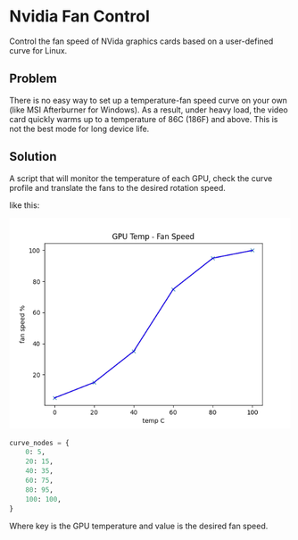 # Nvidia Fan Control

Control the fan speed of NVida graphics cards based on a user-defined curve for Linux.

## Problem

There is no easy way to set up a temperature-fan speed curve on your own (like MSI Afterburner for Windows).
As a result, under heavy load, the video card quickly warms up to a temperature of 86C (186F) and above.
This is not the best mode for long device life.

## Solution

A script that will monitor the temperature of each GPU, check the curve profile and translate the fans
to the desired rotation speed.

like this:


![myplot.png](misc%2Fmyplot.png)

```python
curve_nodes = {
    0: 5,
    20: 15,
    40: 35,
    60: 75,
    80: 95,
    100: 100,
}
```

Where key is the GPU temperature and value is the desired fan speed.